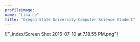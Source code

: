```yaml
---
profileimage: 
name: "Lisa Le"
title: "Oregon State University Computer Science Student"
---
```


  !["_index/Screen Shot 2016-07-10 at 7.18.55 PM.png"]
